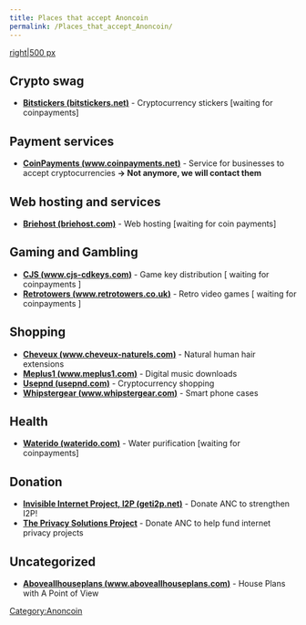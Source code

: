 ```yaml
---
title: Places that accept Anoncoin
permalink: /Places_that_accept_Anoncoin/
---
```


[right|500 px](/File:anoncoin-coin.jpg "wikilink")

Crypto swag
-----------

-   **[Bitstickers (bitstickers.net)](http://bitstickers.net/)** - Cryptocurrency stickers \[waiting for coinpayments\]

Payment services
----------------

-   **[CoinPayments (www.coinpayments.net)](https://www.coinpayments.net)** - Service for businesses to accept cryptocurrencies **-&gt; Not anymore, we will contact them**

Web hosting and services
------------------------

-   **[Briehost (briehost.com)](https://briehost.com)** - Web hosting \[waiting for coin payments\]

Gaming and Gambling
-------------------

-   **[CJS (www.cjs-cdkeys.com)](http://www.cjs-cdkeys.com/)** - Game key distribution \[ waiting for coinpayments \]
-   **[Retrotowers (www.retrotowers.co.uk)](http://www.retrotowers.co.uk/)** - Retro video games \[ waiting for coinpayments \]

Shopping
--------

-   **[Cheveux (www.cheveux-naturels.com)](https://www.cheveux-naturels.com/)** - Natural human hair extensions
-   **[Meplus1 (www.meplus1.com)](http://www.meplus1.com/)** - Digital music downloads
-   **[Usepnd (usepnd.com)](http://usepnd.com/)** - Cryptocurrency shopping
-   **[Whipstergear (www.whipstergear.com)](http://www.whipstergear.com/)** - Smart phone cases

Health
------

-   **[Waterido (waterido.com)](http://waterido.com/)** - Water purification \[waiting for coinpayments\]

Donation
--------

-   **[Invisible Internet Project, I2P (geti2p.net)](https://geti2p.net/en/)** - Donate ANC to strengthen I2P!
-   **[The Privacy Solutions Project](http://privacysolutions.no/)** - Donate ANC to help fund internet privacy projects

Uncategorized
-------------

-   **[Aboveallhouseplans (www.aboveallhouseplans.com)](http://www.aboveallhouseplans.com/)** - House Plans with A Point of View

[Category:Anoncoin](/Category:Anoncoin "wikilink")